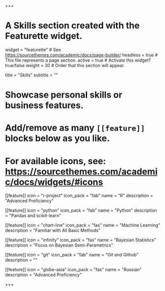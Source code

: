 +++
# A Skills section created with the Featurette widget.
widget = "featurette"  # See https://sourcethemes.com/academic/docs/page-builder/
headless = true  # This file represents a page section.
active = true  # Activate this widget? true/false
weight = 30  # Order that this section will appear.

title = "Skills"
subtitle = ""

# Showcase personal skills or business features.
# 
# Add/remove as many `[[feature]]` blocks below as you like.
# 
# For available icons, see: https://sourcethemes.com/academic/docs/widgets/#icons

[[feature]]
  icon = "r-project"
  icon_pack = "fab"
  name = "R"
  description = "Advanced Proficiency"
  
[[feature]]
  icon = "python"
  icon_pack = "fab"
  name = "Python"
  description = "Pandas and scikit-learn"
  
[[feature]]
  icon = "chart-line"
  icon_pack = "fas"
  name = "Machine Learning"
  description = "Familiar with All Basic Methods"  
  
[[feature]]
  icon = "infinity"
  icon_pack = "fas"
  name = "Bayesian Statistics"
  description = "Focus on Bayesian Semi-Parametrics"

[[feature]]
  icon = "git"
  icon_pack = "fab"
  name = "Git and Github"
  description = ""

[[feature]]
  icon = "globe-asia"
  icon_pack = "fas"
  name = "Russian"
  description = "Advanced Proficiency"

+++
